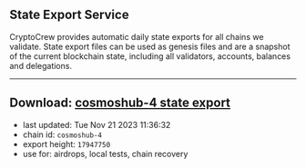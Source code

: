 ## State Export Service
CryptoCrew provides automatic daily state exports for all chains we validate. State export files can be used as genesis files and are a snapshot of the current blockchain state, including all validators, accounts, balances and delegations.

---
**Download: [cosmoshub-4 state export](https://dl.ccvalidators.com/SERVICE/cosmoshub/cosmoshub-4_export_17947750.json)**
---

- last updated: Tue Nov 21 2023 11:36:32
- chain id: `cosmoshub-4`
- export height: `17947750`
- use for: airdrops, local tests, chain recovery

